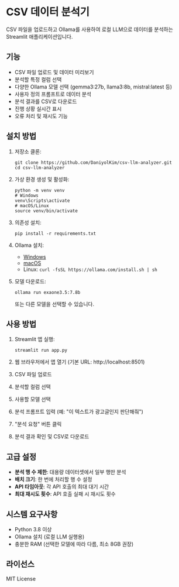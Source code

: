 # CSV 데이터 분석기

CSV 파일을 업로드하고 Ollama를 사용하여 로컬 LLM으로 데이터를 분석하는 Streamlit 애플리케이션입니다.

## 기능

- CSV 파일 업로드 및 데이터 미리보기
- 분석할 특정 컬럼 선택
- 다양한 Ollama 모델 선택 (gemma3:27b, llama3:8b, mistral:latest 등)
- 사용자 정의 프롬프트로 데이터 분석
- 분석 결과를 CSV로 다운로드
- 진행 상황 실시간 표시
- 오류 처리 및 재시도 기능

## 설치 방법

1. 저장소 클론:

   ```
   git clone https://github.com/DaniyolKim/csv-llm-analyzer.git
   cd csv-llm-analyzer
   ```

2. 가상 환경 생성 및 활성화:

   ```
   python -m venv venv
   # Windows
   venv\Scripts\activate
   # macOS/Linux
   source venv/bin/activate
   ```

3. 의존성 설치:

   ```
   pip install -r requirements.txt
   ```

4. Ollama 설치:

   - [Windows](https://ollama.com/download/windows)
   - [macOS](https://ollama.com/download/mac)
   - Linux: `curl -fsSL https://ollama.com/install.sh | sh`

5. 모델 다운로드:
   ```
   ollama run exaone3.5:7.8b
   ```
   또는 다른 모델을 선택할 수 있습니다.

## 사용 방법

1. Streamlit 앱 실행:

   ```
   streamlit run app.py
   ```

2. 웹 브라우저에서 앱 열기 (기본 URL: http://localhost:8501)

3. CSV 파일 업로드

4. 분석할 컬럼 선택

5. 사용할 모델 선택

6. 분석 프롬프트 입력 (예: "이 텍스트가 광고글인지 판단해줘")

7. "분석 요청" 버튼 클릭

8. 분석 결과 확인 및 CSV로 다운로드

## 고급 설정

- **분석 행 수 제한**: 대용량 데이터셋에서 일부 행만 분석
- **배치 크기**: 한 번에 처리할 행 수 설정
- **API 타임아웃**: 각 API 호출의 최대 대기 시간
- **최대 재시도 횟수**: API 호출 실패 시 재시도 횟수

## 시스템 요구사항

- Python 3.8 이상
- Ollama 설치 (로컬 LLM 실행용)
- 충분한 RAM (선택한 모델에 따라 다름, 최소 8GB 권장)

## 라이선스

MIT License

